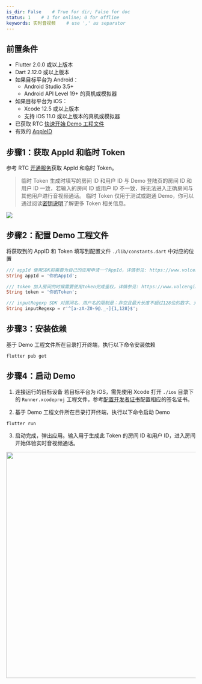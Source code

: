 ```yaml
---
is_dir: False    # True for dir; False for doc
status: 1    # 1 for online; 0 for offline
keywords: 实时音视频    # use ',' as separator
---
```


## 前置条件

- Flutter 2.0.0 或以上版本
- Dart 2.12.0 或以上版本
- 如果目标平台为 Android：
	- Android Studio 3.5+
	- Android API Level 19+ 的真机或模拟器
- 如果目标平台为 iOS：
	- Xcode 12.5 或以上版本
	- 支持 iOS 11.0 或以上版本的真机或模拟器
- 已获取 RTC [快速开始 Demo 工程文件](75707.md#下载快速开始-demo)
- 有效的 [AppleID](http://appleid.apple.com/)
	

## 步骤1：获取 AppId 和临时 Token

参考 RTC [开通服务](https://www.volcengine.com/docs/6348/69865)获取 AppId 和临时 Token。

> 临时 Token 生成时填写的房间 ID 和用户 ID 与 Demo 登陆页的房间 ID 和用户 ID 一致，若输入的房间 ID 或用户 ID 不一致，将无法进入正确房间与其他用户进行音视频通话。 临时 Token 仅用于测试或跑通 Demo，你可以通过阅读[密钥说明](https://www.volcengine.com/docs/6348/70121)了解更多 Token 相关信息。

![](https://lf6-volc-editor.volccdn.com/obj/volcfe/sop-public/upload_7e44133f56dd94709341319ed07f24da)

## 步骤2：配置 Demo 工程文件

将获取到的 AppID 和 Token 填写到配置文件  `./lib/constants.dart` 中对应的位置

```dart
/// appId 使用SDK前需要为自己的应用申请一个AppId，详情参见: https://www.volcengine.com/docs/6348/69865
String appId = '你的AppId';

/// token 加入房间的时候需要使用token完成鉴权，详情参见: https://www.volcengine.com/docs/6348/70121
String token = '你的Token';

/// inputRegexp SDK 对房间名、用户名的限制是：非空且最大长度不超过128位的数字、大小写字母、@ . _ -
String inputRegexp = r'^[a-zA-Z0-9@._-]{1,128}$';

```

## 步骤3：安装依赖

基于 Demo 工程文件所在目录打开终端，执行以下命令安装依赖
	

```plain
flutter pub get
```
## 步骤4：启动 Demo
1. 连接运行的目标设备
若目标平台为 iOS，需先使用 Xcode 打开 `./ios` 目录下的 `Runner.xcodeproj` 工程文件，参考[配置开发者证书](70128.md#步骤-2：配置开发者证书)配置相应的签名证书。

2. 基于 Demo 工程文件所在目录打开终端，执行以下命令启动 Demo

```plain
flutter run
```

3. 启动完成，弹出应用。输入用于生成此 Token 的房间 ID 和用户 ID，进入房间开始体验实时音视频通话。
<img src=https://portal.volccdn.com/obj/volcfe/cloud-universal-doc/upload_832b37d04d914361b069f49303d4c9b7.png  style="height:600px"/>
